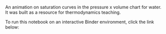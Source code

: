An animation on saturation curves in the pressure x volume chart for water. It was built as a resource for thermodynamics teaching. 

To run this notebook on an interactive Binder environment, click the link below:

